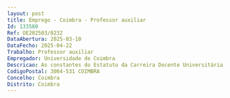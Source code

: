 ```yaml
--- 
layout: post
title: Emprego - Coimbra - Professor auxiliar
Id: 133580
Ref: OE202503/0232
DataAbertura: 2025-03-10
DataFecho: 2025-04-22
Trabalho: Professor auxiliar
Empregador: Universidade de Coimbra
Descricao: As constantes do Estatuto da Carreira Docente Universitária para a categoria de Professor Auxiliar
CodigoPostal: 3004-531 COIMBRA
Concelho: Coimbra
Distrito: Coimbra
--- 
```

